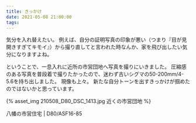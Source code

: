 ```yaml
---
title: きっかけ
date: 2021-05-08 21:00:00
tags:
---
```


気分を入れ替えたい。
例えば、自分の証明写真の印象が悪い（つまり『目が見開きすぎてキモイ』）から撮り直してと言われた時なんか、家を飛び出したい気分になりますよね。

ということで、一息入れに近所の市営団地へ写真を撮りにいきました。
圧縮感のある写真を普段着で撮りたかったので、迷わず古いシグマの50-200mm/4-5.6を持ち出しました。
現像も上々。
新たな自分トーンを出すきっかけが掴めたのではないかと思っています。 

{% asset_img 210508_D80_DSC_1413.jpg 近くの市営団地 %}

八幡の市営住宅 | D80/ASF16-85